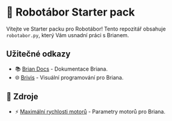 # 🚀 Robotábor Starter pack

Vítejte ve Starter packu pro Robotábor! Tento repozitář obsahuje `robotabor.py`, který Vám usnadní práci s Brianem.

## Užitečné odkazy
- 📚 [Brian Docs](https://brian.fel.cvut.cz) - Dokumentace Briana.
- 🌐 [Brivis](https://brivis.fel.cvut.cz) - Visuální programování pro Briana.

## 📂 Zdroje
- ⚡ [Maximální rychlosti motorů](https://www.oreilly.com/library/view/learning-lego-mindstorms/9781783985029/ch02s02.html) - Parametry motorů pro Briana.
